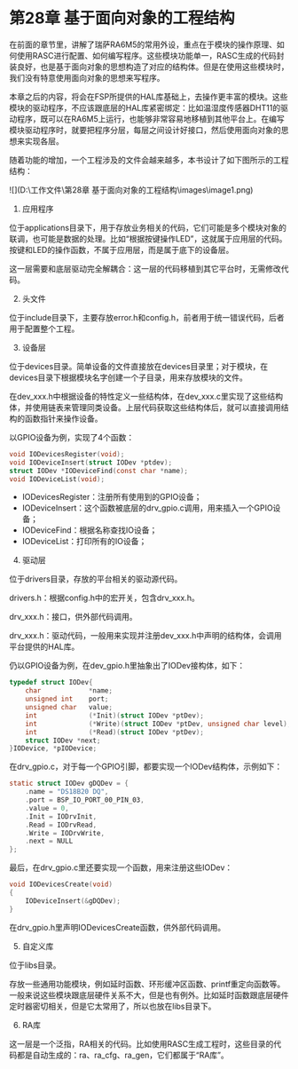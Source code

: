 # 第28章 基于面向对象的工程结构

在前面的章节里，讲解了瑞萨RA6M5的常用外设，重点在于模块的操作原理、如何使用RASC进行配置、如何编写程序。这些模块功能单一，RASC生成的代码封装良好，也是基于面向对象的思想构造了对应的结构体。但是在使用这些模块时，我们没有特意使用面向对象的思想来写程序。

本章之后的内容，将会在FSP所提供的HAL库基础上，去操作更丰富的模块。这些模块的驱动程序，不应该跟底层的HAL库紧密绑定：比如温湿度传感器DHT11的驱动程序，既可以在RA6M5上运行，也能够非常容易地移植到其他平台上。在编写模块驱动程序时，就要把程序分层，每层之间设计好接口，然后使用面向对象的思想来实现各层。

随着功能的增加，一个工程涉及的文件会越来越多，本书设计了如下图所示的工程结构：

![](D:\工作文件\第28章 基于面向对象的工程结构\images\image1.png) 

1. 应用程序

位于applications目录下，用于存放业务相关的代码，它们可能是多个模块对象的联调，也可能是数据的处理。比如“根据按键操作LED”，这就属于应用层的代码。按键和LED的操作函数，不属于应用层，而是属于底下的设备层。

这一层需要和底层驱动完全解耦合：这一层的代码移植到其它平台时，无需修改代码。

2. 头文件

位于include目录下，主要存放error.h和config.h，前者用于统一错误代码，后者用于配置整个工程。

3. 设备层

位于devices目录。简单设备的文件直接放在devices目录里；对于模块，在devices目录下根据模块名字创建一个子目录，用来存放模块的文件。

在dev_xxx.h中根据设备的特性定义一些结构体，在dev_xxx.c里实现了这些结构体，并使用链表来管理同类设备。上层代码获取这些结构体后，就可以直接调用结构的函数指针来操作设备。

以GPIO设备为例，实现了4个函数：

```c
void IODevicesRegister(void);
void IODeviceInsert(struct IODev *ptdev);
struct IODev *IODeviceFind(const char *name);
void IODeviceList(void);
```

- IODevicesRegister：注册所有使用到的GPIO设备；
- IODeviceInsert：这个函数被底层的drv_gpio.c调用，用来插入一个GPIO设备；
- IODeviceFind：根据名称查找IO设备；
- IODeviceList：打印所有的IO设备；

4. 驱动层

位于drivers目录，存放的平台相关的驱动源代码。

drivers.h：根据config.h中的宏开关，包含drv_xxx.h。

drv_xxx.h：接口，供外部代码调用。

drv_xxx.h：驱动代码，一般用来实现并注册dev_xxx.h中声明的结构体，会调用平台提供的HAL库。

仍以GPIO设备为例，在dev_gpio.h里抽象出了IODev接构体，如下：

```c
typedef struct IODev{
    char            *name;
    unsigned int    port;
    unsigned char   value;
    int             (*Init)(struct IODev *ptDev);
    int             (*Write)(struct IODev *ptDev, unsigned char level);
    int             (*Read)(struct IODev *ptDev);
    struct IODev *next;
}IODevice, *pIODevice;
```

在drv_gpio.c，对于每一个GPIO引脚，都要实现一个IODev结构体，示例如下： 

```c
static struct IODev gDQDev = {
    .name = "DS18B20 DQ",
    .port = BSP_IO_PORT_00_PIN_03,
    .value = 0,
    .Init = IODrvInit,
    .Read = IODrvRead,
    .Write = IODrvWrite,
    .next = NULL
};
```

最后，在drv_gpio.c里还要实现一个函数，用来注册这些IODev：

```c
void IODevicesCreate(void)
{
    IODeviceInsert(&gDQDev);
}
```

在drv_gpio.h里声明IODevicesCreate函数，供外部代码调用。

5. 自定义库

位于libs目录。

存放一些通用功能模块，例如延时函数、环形缓冲区函数、printf重定向函数等。一般来说这些模块跟底层硬件关系不大，但是也有例外。比如延时函数跟底层硬件定时器密切相关，但是它太常用了，所以也放在libs目录下。

6. RA库

这一层是一个泛指，RA相关的代码。比如使用RASC生成工程时，这些目录的代码都是自动生成的：ra、ra_cfg、ra_gen，它们都属于“RA库”。